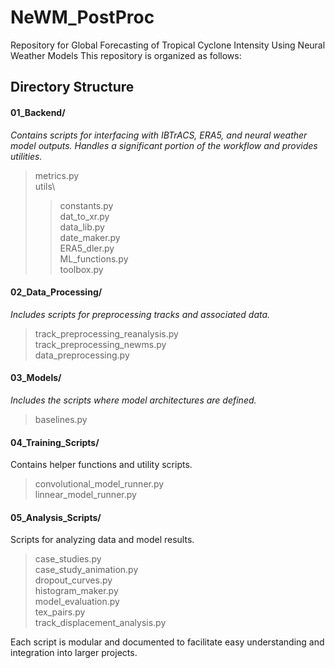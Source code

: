 # NeWM_PostProc
Repository for Global Forecasting of Tropical Cyclone Intensity Using Neural Weather Models
This repository is organized as follows:

## Directory Structure

#### 01_Backend/
_Contains scripts for interfacing with IBTrACS, ERA5, and neural weather model outputs. Handles a significant portion of the workflow and provides utilities._
> metrics.py <br>
> utils\
>> constants.py <br>
>>  dat_to_xr.py <br>
>>  data_lib.py <br>
>>  date_maker.py <br>
>>  ERA5_dler.py <br>
>>  ML_functions.py <br>
>>  toolbox.py <br>

#### 02_Data_Processing/
_Includes scripts for preprocessing tracks and associated data._
> track_preprocessing_reanalysis.py <br>
> track_preprocessing_newms.py <br>
> data_preprocessing.py <br>

#### 03_Models/
_Includes the scripts where model architectures are defined._
> baselines.py <br>

#### 04_Training_Scripts/
Contains helper functions and utility scripts.
> convolutional_model_runner.py <br>
> linnear_model_runner.py <br>

#### 05_Analysis_Scripts/
Scripts for analyzing data and model results.
> case_studies.py <br>
> case_study_animation.py <br>
> dropout_curves.py <br>
> histogram_maker.py <br>
> model_evaluation.py <br>
> tex_pairs.py <br>
> track_displacement_analysis.py <br>

Each script is modular and documented to facilitate easy understanding and integration into larger projects.
